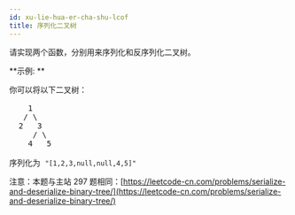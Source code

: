 ```yaml
---
id: xu-lie-hua-er-cha-shu-lcof
title: 序列化二叉树
---
```

请实现两个函数，分别用来序列化和反序列化二叉树。

**示例: **


<pre>你可以将以下二叉树：<br/><br/>    1<br/>   / \<br/>  2   3<br/>     / \<br/>    4   5<br/><br/>序列化为 <code>&#34;[1,2,3,null,null,4,5]&#34;</code></pre>

注意：本题与主站 297 题相同：[https://leetcode-cn.com/problems/serialize-and-deserialize-binary-tree/](https://leetcode-cn.com/problems/serialize-and-deserialize-binary-tree/)
